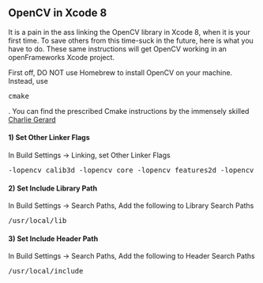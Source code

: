 <h2> OpenCV in Xcode 8</h2>

<p>
It is a pain in the ass linking the OpenCV library in Xcode 8, when it is your first time.  To save others from this time-suck in the future, here is what you have to do.  These same instructions will get OpenCV working in an openFrameworks Xcode project.
</p>

<p>
First off, DO NOT use Homebrew to install OpenCV on your machine.  Instead, use <pre>cmake</pre>.  You can find the prescribed Cmake instructions by the immensely skilled <a href="http://charliegerard.github.io/blog/Installing-OpenCV"/>Charlie Gerard</a>
</p>

<h4>
1)  Set Other Linker Flags
</h4>
<p>
In Build Settings -> Linking, set Other Linker Flags
</p>

<pre>
-lopencv_calib3d -lopencv_core -lopencv_features2d -lopencv_flann -lopencv_highgui -lopencv_imgproc -lopencv_ml -lopencv_objdetect -lopencv_photo -lopencv_stitching -lopencv_superres -lopencv_ts -lopencv_video -lopencv_videostab
</pre>

<h4>
2) Set Include Library Path
</h4>
<p>In Build Settings -> Search Paths, Add the following to Library Search Paths</p>
<pre>
/usr/local/lib
</pre>
<h4>
3) Set Include Header Path
</h4>
<p>In Build Settings -> Search Paths, Add the following to Header Search Paths</p>
<pre>
/usr/local/include
</pre>
